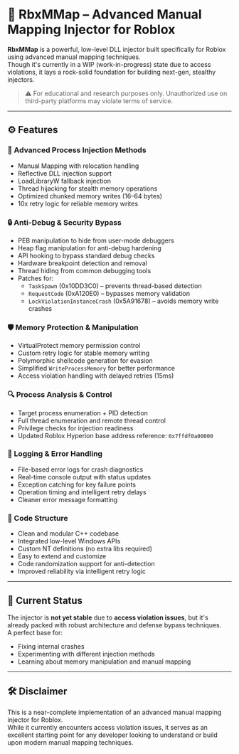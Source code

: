 # 💉 RbxMMap – Advanced Manual Mapping Injector for Roblox

**RbxMMap** is a powerful, low-level DLL injector built specifically for Roblox using advanced manual mapping techniques.  
Though it's currently in a WIP (work-in-progress) state due to access violations, it lays a rock-solid foundation for building next-gen, stealthy injectors.

> ⚠️ For educational and research purposes only. Unauthorized use on third-party platforms may violate terms of service.

---

## ⚙️ Features

### 💉 Advanced Process Injection Methods
- Manual Mapping with relocation handling
- Reflective DLL injection support
- LoadLibraryW fallback injection
- Thread hijacking for stealth memory operations
- Optimized chunked memory writes (16–64 bytes)
- 10x retry logic for reliable memory writes

### 🔒 Anti-Debug & Security Bypass
- PEB manipulation to hide from user-mode debuggers
- Heap flag manipulation for anti-debug hardening
- API hooking to bypass standard debug checks
- Hardware breakpoint detection and removal
- Thread hiding from common debugging tools
- Patches for:
  - `TaskSpawn` (0x10DD3C0) – prevents thread-based detection
  - `RequestCode` (0xA120E0) – bypasses memory validation
  - `LockViolationInstanceCrash` (0x5A91678) – avoids memory write crashes

### 🛡️ Memory Protection & Manipulation
- VirtualProtect memory permission control
- Custom retry logic for stable memory writing
- Polymorphic shellcode generation for evasion
- Simplified `WriteProcessMemory` for better performance
- Access violation handling with delayed retries (15ms)

### 🔍 Process Analysis & Control
- Target process enumeration + PID detection
- Full thread enumeration and remote thread control
- Privilege checks for injection readiness
- Updated Roblox Hyperion base address reference: `0x7ffdf0a00000`

### 📝 Logging & Error Handling
- File-based error logs for crash diagnostics
- Real-time console output with status updates
- Exception catching for key failure points
- Operation timing and intelligent retry delays
- Cleaner error message formatting

### 🧩 Code Structure
- Clean and modular C++ codebase
- Integrated low-level Windows APIs
- Custom NT definitions (no extra libs required)
- Easy to extend and customize
- Code randomization support for anti-detection
- Improved reliability via intelligent retry logic

---

## 🚧 Current Status

The injector is **not yet stable** due to **access violation issues**, but it's already packed with robust architecture and defense bypass techniques.  
A perfect base for:
- Fixing internal crashes
- Experimenting with different injection methods
- Learning about memory manipulation and manual mapping

---

## 🛠️ Disclaimer

This is a near-complete implementation of an advanced manual mapping injector for Roblox.  
While it currently encounters access violation issues, it serves as an excellent starting point for any developer looking to understand or build upon modern manual mapping techniques.
